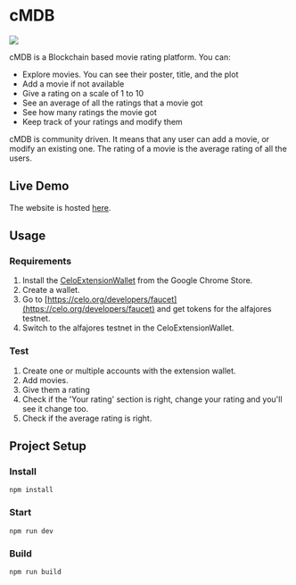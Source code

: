 # cMDB
![](https://github.com/anisthesie/cmdb/blob/master/cmdb_screenshot.png)

cMDB is a Blockchain based movie rating platform. You can:
* Explore movies. You can see their poster, title, and the plot
* Add a movie if not available
* Give a rating on a scale of 1 to 10
* See an average of all the ratings that a movie got
* See how many ratings the movie got
* Keep track of your ratings and modify them

cMDB is community driven. It means that any user can add a movie, or modify an existing one. The rating of a movie is the average rating of all the users.

## Live Demo
The website is hosted [here](https://anisthesie.github.io/cmdb/).

## Usage

### Requirements
1. Install the [CeloExtensionWallet](https://chrome.google.com/webstore/detail/celoextensionwallet/kkilomkmpmkbdnfelcpgckmpcaemjcdh?hl=en) from the Google Chrome Store.
2. Create a wallet.
3. Go to [https://celo.org/developers/faucet](https://celo.org/developers/faucet) and get tokens for the alfajores testnet.
4. Switch to the alfajores testnet in the CeloExtensionWallet.

### Test
1. Create one or multiple accounts with the extension wallet.
2. Add movies.
3. Give them a rating
4. Check if the 'Your rating' section is right, change your rating and you'll see it change too.
5. Check if the average rating is right.


## Project Setup

### Install
```
npm install
```

### Start
```
npm run dev
```

### Build
```
npm run build
